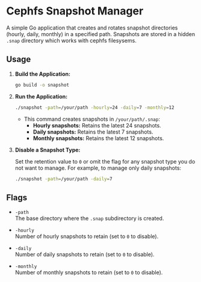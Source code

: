 
# Cephfs Snapshot Manager

A simple Go application that creates and rotates snapshot directories (hourly, daily, monthly) in a specified path. Snapshots are stored in a hidden `.snap` directory which works with cephfs filesysems.

## Usage

1. **Build the Application:**

   ```bash
   go build -o snapshot
   ```

2. **Run the Application:**

   ```bash
   ./snapshot -path=/your/path -hourly=24 -daily=7 -monthly=12
   ```

   - This command creates snapshots in `/your/path/.snap`:
     - **Hourly snapshots:** Retains the latest 24 snapshots.
     - **Daily snapshots:** Retains the latest 7 snapshots.
     - **Monthly snapshots:** Retains the latest 12 snapshots.

3. **Disable a Snapshot Type:**

   Set the retention value to `0` or omit the flag for any snapshot type you do not want to manage. For example, to manage only daily snapshots:

   ```bash
   ./snapshot -path=/your/path -daily=7
   ```

## Flags

- `-path`  
  The base directory where the `.snap` subdirectory is created.

- `-hourly`  
  Number of hourly snapshots to retain (set to `0` to disable).

- `-daily`  
  Number of daily snapshots to retain (set to `0` to disable).

- `-monthly`  
  Number of monthly snapshots to retain (set to `0` to disable).

